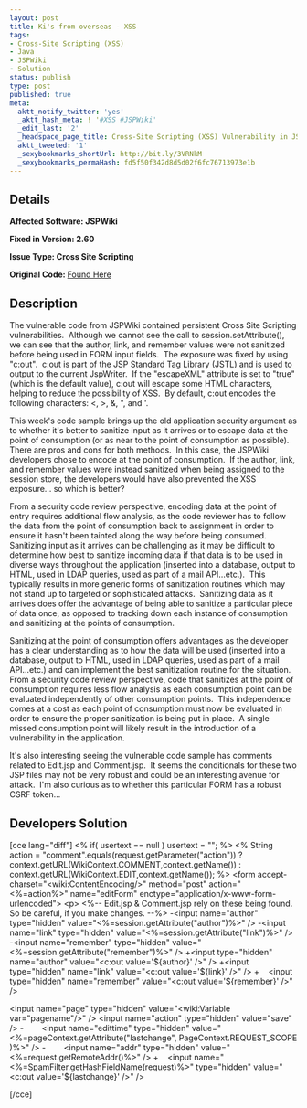 ```yaml
---
layout: post
title: Ki's from overseas - XSS
tags:
- Cross-Site Scripting (XSS)
- Java
- JSPWiki
- Solution
status: publish
type: post
published: true
meta:
  aktt_notify_twitter: 'yes'
  _aktt_hash_meta: ! '#XSS #JSPWiki'
  _edit_last: '2'
  _headspace_page_title: Cross-Site Scripting (XSS) Vulnerability in JSPWiki
  aktt_tweeted: '1'
  _sexybookmarks_shortUrl: http://bit.ly/3VRNkM
  _sexybookmarks_permaHash: fd5f50f342d8d5d02f6fc76713973e1b
---
```

## Details
<strong>__Affected Software:__ JSPWiki</strong>

<strong>__Fixed in Version:__  2.60</strong>

<strong>__Issue Type:__ Cross Site Scripting
</strong>

<strong>Original Code: </strong><a href="http://spotthevuln.com/2009/11/vulnerable-code-keys-from-oversea/">Found Here</a>
## Description
The vulnerable code from JSPWiki contained persistent Cross Site Scripting vulnerabilities.  Although we cannot see the call to session.setAttribute(), we can see that the author, link, and remember values were not sanitized before being used in FORM input fields.  The exposure was fixed by using "c:out".  c:out is part of the JSP Standard Tag Library (JSTL) and is used to output to the current JspWriter.  If the "escapeXML" attribute is set to "true" (which is the default value), c:out will escape some HTML characters, helping to reduce the possibility of XSS.  By default, c:out encodes the following characters: &lt;, &gt;, &amp;, ", and '.

This week's code sample brings up the old application security argument as to whether it's better to sanitize input as it arrives or to escape data at the point of consumption (or as near to the point of consumption as possible).  There are pros and cons for both methods.  In this case, the JSPWiki developers chose to encode at the point of consumption.  If the author, link, and remember values were instead sanitized when being assigned to the session store, the developers would have also prevented the XSS exposure… so which is better?

From a security code review perspective, encoding data at the point of entry requires additional flow analysis, as the code reviewer has to follow the data from the point of consumption back to assignment in order to ensure it hasn't been tainted along the way before being consumed.  Sanitizing input as it arrives can be challenging as it may be difficult to determine how best to sanitize incoming data if that data is to be used in diverse ways throughout the application (inserted into a database, output to HTML, used in LDAP queries, used as part of a mail API…etc.).  This typically results in more generic forms of sanitization routines which may not stand up to targeted or sophisticated attacks.  Sanitizing data as it arrives does offer the advantage of being able to sanitize a particular piece of data once, as opposed to tracking down each instance of consumption and sanitizing at the points of consumption.

Sanitizing at the point of consumption offers advantages as the developer has a clear understanding as to how the data will be used (inserted into a database, output to HTML, used in LDAP queries, used as part of a mail API…etc.) and can implement the best sanitization routine for the situation.  From a security code review perspective, code that sanitizes at the point of consumption requires less flow analysis as each consumption point can be evaluated independently of other consumption points.  This independence comes at a cost as each point of consumption must now be evaluated in order to ensure the proper sanitization is being put in place.  A single missed consumption point will likely result in the introduction of a vulnerability in the application.

It's also interesting seeing the vulnerable code sample has comments related to Edit.jsp and Comment.jsp.  It seems the conditionals for these two JSP files may not be very robust and could be an interesting avenue for attack.  I'm also curious as to whether this particular FORM has a robust CSRF token…
<h2>Developers Solution</h2>
[cce lang="diff"]
&lt;% if( usertext == null ) usertext = ""; %&gt;
&lt;%
String action = "comment".equals(request.getParameter("action")) ?
context.getURL(WikiContext.COMMENT,context.getName()) :
context.getURL(WikiContext.EDIT,context.getName());
%&gt;
&lt;form accept-charset="&lt;wiki:ContentEncoding/&gt;" method="post"
action="&lt;%=action%&gt;"
name="editForm" enctype="application/x-www-form-urlencoded"&gt;
&lt;p&gt;
&lt;%-- Edit.jsp &amp; Comment.jsp rely on these being found.  So be careful, if you make changes. --%&gt;
-&lt;input name="author" type="hidden" value="&lt;%=session.getAttribute("author")%&gt;" /&gt;
-&lt;input name="link" type="hidden" value="&lt;%=session.getAttribute("link")%&gt;" /&gt;
-&lt;input name="remember" type="hidden" value="&lt;%=session.getAttribute("remember")%&gt;" /&gt;
+&lt;input type="hidden" name="author" value="&lt;c:out value='${author}' /&gt;" /&gt;
+&lt;input type="hidden" name="link" value="&lt;c:out value='${link}' /&gt;" /&gt;
+    &lt;input type="hidden" name="remember" value="&lt;c:out value='${remember}' /&gt;" /&gt;

&lt;input name="page" type="hidden" value="&lt;wiki:Variable var="pagename"/&gt;" /&gt;
&lt;input name="action" type="hidden" value="save" /&gt;
-        &lt;input name="edittime" type="hidden" value="&lt;%=pageContext.getAttribute("lastchange",
PageContext.REQUEST_SCOPE )%&gt;" /&gt;
-        &lt;input name="addr" type="hidden" value="&lt;%=request.getRemoteAddr()%&gt;" /&gt;
+    &lt;input name="&lt;%=SpamFilter.getHashFieldName(request)%&gt;" type="hidden" value="&lt;c:out value='${lastchange}' /&gt;" /&gt;

[/cce] 
